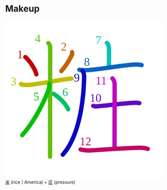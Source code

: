 # Makeup
![7ca7](Kanji/kanji-colorize/7ca7.svg)
[米](Kanji/kanji-dict/米.md) (rice / America) + [圧](Kanji/kanji-dict/圧.md) (pressure) 